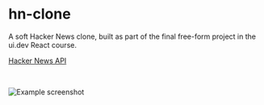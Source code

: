 # hn-clone

A soft Hacker News clone, built as part of the final free-form project in the ui.dev React course.

[Hacker News API](https://github.com/HackerNews/API)

&nbsp;

![Example screenshot](https://i.imgur.com/QpxGMP2.png)
